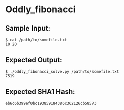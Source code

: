 # Oddly_fibonacci

## Sample Input:

```
$ cat /path/to/somefile.txt
10 20
```
## Expected Output:

```
$ ./oddly_fibonacci_solve.py /path/to/somefile.txt
7519
```
## Expected SHA1 Hash:

```
eb6c6b399ef0bc193859184386c362126cb58573
```
